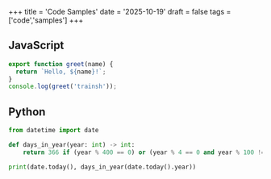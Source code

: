 +++
title = 'Code Samples'
date = '2025-10-19'
draft = false
tags = ['code','samples']
+++

## JavaScript

```js
export function greet(name) {
  return `Hello, ${name}!`;
}
console.log(greet('trainsh'));
```

## Python

```python
from datetime import date

def days_in_year(year: int) -> int:
    return 366 if (year % 400 == 0) or (year % 4 == 0 and year % 100 != 0) else 365

print(date.today(), days_in_year(date.today().year))
```


